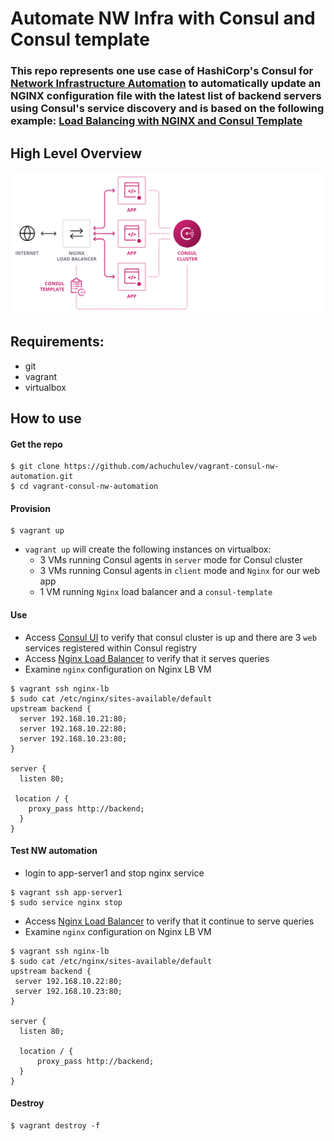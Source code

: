 # Automate NW Infra with Consul and Consul template 

### This repo represents one use case of HashiCorp's Consul for [Network Infrastructure Automation](https://www.consul.io/use-cases/network-infrastructure-automation) to automatically update an NGINX configuration file with the latest list of backend servers using Consul's service discovery and is based on the following example: [Load Balancing with NGINX and Consul Template](https://learn.hashicorp.com/tutorials/consul/load-balancing-nginx) 

## High Level Overview

<img src="diagram/consul-nginx-template-arch.PNG" />

## Requirements:

- git
- vagrant
- virtualbox

## How to use

#### Get the repo

```
$ git clone https://github.com/achuchulev/vagrant-consul-nw-automation.git
$ cd vagrant-consul-nw-automation
```
#### Provision

```
$ vagrant up
```

- `vagrant up` will create the following instances on virtualbox:
  -  3 VMs running Consul agents in `server` mode for Consul cluster
  -  3 VMs running Consul agents in `client` mode and `Nginx` for our web app
  -  1 VM running `Nginx` load balancer and a `consul-template`

#### Use
  - Access [Consul UI](http://192.168.10.11:8500/ui/) to verify that consul cluster is up and there are 3 `web` services registered within Consul registry
  - Access [Nginx Load Balancer](http://192.168.10.10) to verify that it serves queries
  - Examine `nginx` configuration on Nginx LB VM
  
  ```
  $ vagrant ssh nginx-lb
  $ sudo cat /etc/nginx/sites-available/default
  upstream backend {
    server 192.168.10.21:80;
    server 192.168.10.22:80;
    server 192.168.10.23:80;
  }

  server {
    listen 80;

   location / {
      proxy_pass http://backend;
    }
  }
  ```

#### Test NW automation
 - login to app-server1 and stop nginx service
 
 ```
 $ vagrant ssh app-server1
 $ sudo service nginx stop
 ```
 
 - Access [Nginx Load Balancer](http://192.168.10.10) to verify that it continue to serve queries
 - Examine `nginx` configuration on Nginx LB VM
 
 ```
 $ vagrant ssh nginx-lb
 $ sudo cat /etc/nginx/sites-available/default
 upstream backend {
  server 192.168.10.22:80;
  server 192.168.10.23:80;
 }

 server {
   listen 80;

   location / {
       proxy_pass http://backend;
   }
 }
 ```
 
#### Destroy

```
$ vagrant destroy -f
```
